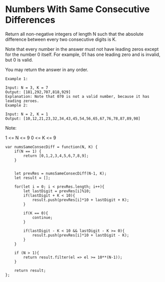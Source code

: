 # Numbers With Same Consecutive Differences

Return all non-negative integers of length N such that the absolute difference between every two consecutive digits is K.

Note that every number in the answer must not have leading zeros except for the number 0 itself. For example, 01 has one leading zero and is invalid, but 0 is valid.

You may return the answer in any order.


```
Example 1:

Input: N = 3, K = 7
Output: [181,292,707,818,929]
Explanation: Note that 070 is not a valid number, because it has leading zeroes.
Example 2:

Input: N = 2, K = 1
Output: [10,12,21,23,32,34,43,45,54,56,65,67,76,78,87,89,98]
```


Note:

1 <= N <= 9
0 <= K <= 9

```
var numsSameConsecDiff = function(N, K) {
    if(N == 1) {
        return [0,1,2,3,4,5,6,7,8,9];    
    }


    let prevRes = numsSameConsecDiff(N-1, K);
    let result = [];

    for(let i = 0; i < prevRes.length; i++){
        let lastDigit = prevRes[i]%10;
        if(lastDigit + K < 10){
            result.push(prevRes[i]*10 + lastDigit + K);
        }

        if(K == 0){
            continue;
        }

        if(lastDigit - K < 10 && lastDigit - K >= 0){
            result.push(prevRes[i]*10 + lastDigit - K);
        }
    }

    if (N > 1){
        return result.filter(el => el >= 10**(N-1));
    }

    return result;
};

```
